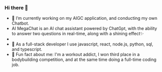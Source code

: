 ### Hi there 👋
- 🔭 I’m currently working on my AIGC application, and conducting my own Chatbot.
- AI MegaChat is an AI chat assistant powered by ChatGpt, with the ability to answer two questions in real-time, along with a shining effect✨
- 
- 🌱 As a full-stack developer I use javascript, react, node.js, python, sql, and typescript.
- 💪 Fun fact about me: I'm a workout addict, I won third place in a bodybuilding competition, and at the same time doing a full-time coding job.
<!--
**jamiejinjin/jamiejinjin** is a ✨ _special_ ✨ repository because its `README.md` (this file) appears on your GitHub profile.


https://github.com/jamiejinjin/jamiejinjin/assets/40711062/d7b0ed54-ace6-4491-b2c0-28c64d7c43bd


Here are some ideas to get you started:

- 🔭 I’m currently working on ...
- 🌱 I’m currently learning ...
- 👯 I’m looking to collaborate on ...
- 🤔 I’m looking for help with ...
- 💬 Ask me about ...
- 📫 How to reach me: ...
- 😄 Pronouns: ...
- ⚡ Fun fact: ...
-->
